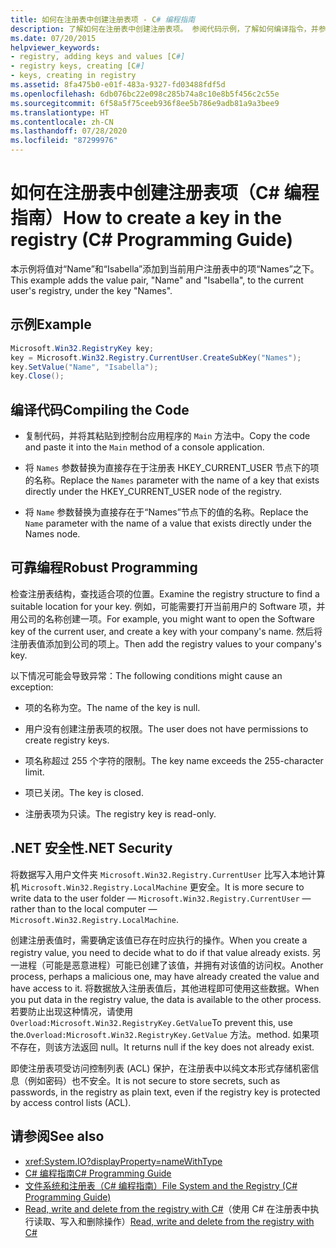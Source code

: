 ```yaml
---
title: 如何在注册表中创建注册表项 - C# 编程指南
description: 了解如何在注册表中创建注册表项。 参阅代码示例，了解如何编译指令，并参考其他可用资源。
ms.date: 07/20/2015
helpviewer_keywords:
- registry, adding keys and values [C#]
- registry keys, creating [C#]
- keys, creating in registry
ms.assetid: 8fa475b0-e01f-483a-9327-fd03488fdf5d
ms.openlocfilehash: 6db076bc22e098c285b74a8c10e8b5f456c2c55e
ms.sourcegitcommit: 6f58a5f75ceeb936f8ee5b786e9adb81a9a3bee9
ms.translationtype: HT
ms.contentlocale: zh-CN
ms.lasthandoff: 07/28/2020
ms.locfileid: "87299976"
---
```

# <a name="how-to-create-a-key-in-the-registry-c-programming-guide"></a><span data-ttu-id="5b1e3-104">如何在注册表中创建注册表项（C# 编程指南）</span><span class="sxs-lookup"><span data-stu-id="5b1e3-104">How to create a key in the registry (C# Programming Guide)</span></span>
<span data-ttu-id="5b1e3-105">本示例将值对“Name”和“Isabella”添加到当前用户注册表中的项“Names”之下。</span><span class="sxs-lookup"><span data-stu-id="5b1e3-105">This example adds the value pair, "Name" and "Isabella", to the current user's registry, under the key "Names".</span></span>  
  
## <a name="example"></a><span data-ttu-id="5b1e3-106">示例</span><span class="sxs-lookup"><span data-stu-id="5b1e3-106">Example</span></span>  
  
```csharp  
Microsoft.Win32.RegistryKey key;  
key = Microsoft.Win32.Registry.CurrentUser.CreateSubKey("Names");  
key.SetValue("Name", "Isabella");  
key.Close();  
```  
  
## <a name="compiling-the-code"></a><span data-ttu-id="5b1e3-107">编译代码</span><span class="sxs-lookup"><span data-stu-id="5b1e3-107">Compiling the Code</span></span>  
  
- <span data-ttu-id="5b1e3-108">复制代码，并将其粘贴到控制台应用程序的 `Main` 方法中。</span><span class="sxs-lookup"><span data-stu-id="5b1e3-108">Copy the code and paste it into the `Main` method of a console application.</span></span>  
  
- <span data-ttu-id="5b1e3-109">将 `Names` 参数替换为直接存在于注册表 HKEY_CURRENT_USER 节点下的项的名称。</span><span class="sxs-lookup"><span data-stu-id="5b1e3-109">Replace the `Names` parameter with the name of a key that exists directly under the HKEY_CURRENT_USER node of the registry.</span></span>  
  
- <span data-ttu-id="5b1e3-110">将 `Name` 参数替换为直接存在于“Names”节点下的值的名称。</span><span class="sxs-lookup"><span data-stu-id="5b1e3-110">Replace the `Name` parameter with the name of a value that exists directly under the Names node.</span></span>  
  
## <a name="robust-programming"></a><span data-ttu-id="5b1e3-111">可靠编程</span><span class="sxs-lookup"><span data-stu-id="5b1e3-111">Robust Programming</span></span>  
 <span data-ttu-id="5b1e3-112">检查注册表结构，查找适合项的位置。</span><span class="sxs-lookup"><span data-stu-id="5b1e3-112">Examine the registry structure to find a suitable location for your key.</span></span> <span data-ttu-id="5b1e3-113">例如，可能需要打开当前用户的 Software 项，并用公司的名称创建一项。</span><span class="sxs-lookup"><span data-stu-id="5b1e3-113">For example, you might want to open the Software key of the current user, and create a key with your company's name.</span></span> <span data-ttu-id="5b1e3-114">然后将注册表值添加到公司的项上。</span><span class="sxs-lookup"><span data-stu-id="5b1e3-114">Then add the registry values to your company's key.</span></span>  
  
 <span data-ttu-id="5b1e3-115">以下情况可能会导致异常：</span><span class="sxs-lookup"><span data-stu-id="5b1e3-115">The following conditions might cause an exception:</span></span>  
  
- <span data-ttu-id="5b1e3-116">项的名称为空。</span><span class="sxs-lookup"><span data-stu-id="5b1e3-116">The name of the key is null.</span></span>  
  
- <span data-ttu-id="5b1e3-117">用户没有创建注册表项的权限。</span><span class="sxs-lookup"><span data-stu-id="5b1e3-117">The user does not have permissions to create registry keys.</span></span>  
  
- <span data-ttu-id="5b1e3-118">项名称超过 255 个字符的限制。</span><span class="sxs-lookup"><span data-stu-id="5b1e3-118">The key name exceeds the 255-character limit.</span></span>  
  
- <span data-ttu-id="5b1e3-119">项已关闭。</span><span class="sxs-lookup"><span data-stu-id="5b1e3-119">The key is closed.</span></span>  
  
- <span data-ttu-id="5b1e3-120">注册表项为只读。</span><span class="sxs-lookup"><span data-stu-id="5b1e3-120">The registry key is read-only.</span></span>  
  
## <a name="net-security"></a><span data-ttu-id="5b1e3-121">.NET 安全性</span><span class="sxs-lookup"><span data-stu-id="5b1e3-121">.NET Security</span></span>  
 <span data-ttu-id="5b1e3-122">将数据写入用户文件夹 `Microsoft.Win32.Registry.CurrentUser` 比写入本地计算机 `Microsoft.Win32.Registry.LocalMachine` 更安全。</span><span class="sxs-lookup"><span data-stu-id="5b1e3-122">It is more secure to write data to the user folder — `Microsoft.Win32.Registry.CurrentUser` — rather than to the local computer — `Microsoft.Win32.Registry.LocalMachine`.</span></span>  
  
 <span data-ttu-id="5b1e3-123">创建注册表值时，需要确定该值已存在时应执行的操作。</span><span class="sxs-lookup"><span data-stu-id="5b1e3-123">When you create a registry value, you need to decide what to do if that value already exists.</span></span> <span data-ttu-id="5b1e3-124">另一进程（可能是恶意进程）可能已创建了该值，并拥有对该值的访问权。</span><span class="sxs-lookup"><span data-stu-id="5b1e3-124">Another process, perhaps a malicious one, may have already created the value and have access to it.</span></span> <span data-ttu-id="5b1e3-125">将数据放入注册表值后，其他进程即可使用这些数据。</span><span class="sxs-lookup"><span data-stu-id="5b1e3-125">When you put data in the registry value, the data is available to the other process.</span></span> <span data-ttu-id="5b1e3-126">若要防止出现这种情况，请使用 `Overload:Microsoft.Win32.RegistryKey.GetValue`</span><span class="sxs-lookup"><span data-stu-id="5b1e3-126">To prevent this, use the.`Overload:Microsoft.Win32.RegistryKey.GetValue`</span></span> <span data-ttu-id="5b1e3-127">方法。</span><span class="sxs-lookup"><span data-stu-id="5b1e3-127">method.</span></span> <span data-ttu-id="5b1e3-128">如果项不存在，则该方法返回 null。</span><span class="sxs-lookup"><span data-stu-id="5b1e3-128">It returns null if the key does not already exist.</span></span>  
  
 <span data-ttu-id="5b1e3-129">即使注册表项受访问控制列表 (ACL) 保护，在注册表中以纯文本形式存储机密信息（例如密码）也不安全。</span><span class="sxs-lookup"><span data-stu-id="5b1e3-129">It is not secure to store secrets, such as passwords, in the registry as plain text, even if the registry key is protected by access control lists (ACL).</span></span>  
  
## <a name="see-also"></a><span data-ttu-id="5b1e3-130">请参阅</span><span class="sxs-lookup"><span data-stu-id="5b1e3-130">See also</span></span>

- <xref:System.IO?displayProperty=nameWithType>
- [<span data-ttu-id="5b1e3-131">C# 编程指南</span><span class="sxs-lookup"><span data-stu-id="5b1e3-131">C# Programming Guide</span></span>](../index.md)
- [<span data-ttu-id="5b1e3-132">文件系统和注册表（C# 编程指南）</span><span class="sxs-lookup"><span data-stu-id="5b1e3-132">File System and the Registry (C# Programming Guide)</span></span>](./index.md)
- <span data-ttu-id="5b1e3-133">[Read, write and delete from the registry with C#](https://www.codeproject.com/Articles/3389/Read-write-and-delete-from-registry-with-C)（使用 C# 在注册表中执行读取、写入和删除操作）</span><span class="sxs-lookup"><span data-stu-id="5b1e3-133">[Read, write and delete from the registry with C#](https://www.codeproject.com/Articles/3389/Read-write-and-delete-from-registry-with-C)</span></span>
